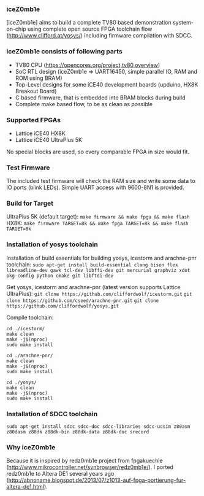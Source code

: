 ### iceZ0mb1e

[iceZ0mb1e] aims to build a complete TV80 based demonstration system-on-chip using complete open source FPGA toolchain flow (http://www.clifford.at/yosys/) including firmware compilation with SDCC.

### iceZ0mb1e consists of following parts
* TV80 CPU (https://opencores.org/project,tv80,overview)
* SoC RTL design (iceZ0mb1e => UART16450, simple parallel IO, RAM and ROM using BRAM)
* Top-Level designs for some iCE40 development boards (upduino, HX8K Breakout Board)
* C based firmware, that is embedded into BRAM blocks during build
* Complete make based flow, to be as clean as possible

### Supported FPGAs
* Lattice iCE40 HX8K
* Lattice iCE40 UltraPlus 5K

No special blocks are used, so every comparable FPGA in size would fit.

### Test Firmware
The included test firmware will check the RAM size and write some data to IO ports (blink LEDs). Simple UART access with 9600-8N1 is provided.

### Build for Target
UltraPlus 5K (default target):
```make firmware && make fpga && make flash```
HX8K:
```make firmware TARGET=8k && make fpga TARGET=8k && make flash TARGET=8k```

### Installation of yosys toolchain
Installation of build essentials for building yosys, icestorm and arachne-pnr toolchain:
```sudo apt-get install build-essential clang bison flex libreadline-dev gawk tcl-dev libffi-dev git mercurial graphviz xdot pkg-config python cmake git libftdi-dev```

Get yosys, icestorm and arachne-pnr (latest version supports Lattice UltraPlus):
```git clone https://github.com/cliffordwolf/icestorm.git```
```git clone https://github.com/cseed/arachne-pnr.git```
```git clone https://github.com/cliffordwolf/yosys.git```

Compile toolchain:
```
cd ./icestorm/
make clean
make -j$(nproc)
sudo make install
```
```
cd ./arachne-pnr/
make clean
make -j$(nproc)
sudo make install
```
```
cd ./yosys/
make clean
make -j$(nproc)
sudo make install
```

### Installation of SDCC toolchain
```sudo apt-get install sdcc sdcc-doc sdcc-libraries sdcc-ucsim z80asm z80dasm z88dk z88dk-bin z88dk-data z88dk-doc srecord```

### Why iceZ0mb1e
Because it is inspired by redz0mb1e project from fpgakuechle (http://www.mikrocontroller.net/svnbrowser/redz0mb1e/).
I ported redz0mb1e to Altera DE1 several years ago (http://abnoname.blogspot.de/2013/07/z1013-auf-fpga-portierung-fur-altera-de1.html).
